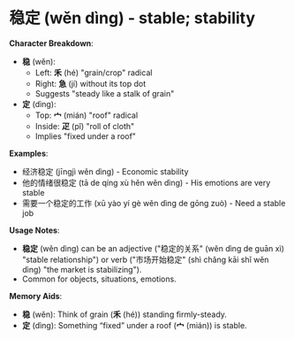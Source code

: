 # **稳定 (wěn dìng) - stable; stability**

**Character Breakdown**:  
- **稳** (wěn):
  - Left: **禾** (hé) "grain/crop" radical
  - Right: **急** (jí) without its top dot
  - Suggests "steady like a stalk of grain"  
- **定** (dìng):
  - Top: **宀** (mián) "roof" radical
  - Inside: **疋** (pǐ) "roll of cloth"
  - Implies "fixed under a roof"

**Examples**:  
- 经济稳定 (jīngjì wěn dìng) - Economic stability  
- 他的情绪很稳定 (tā de qíng xù hěn wěn dìng) - His emotions are very stable  
- 需要一个稳定的工作 (xū yào yí gè wěn dìng de gōng zuò) - Need a stable job

**Usage Notes**:  
- **稳定** (wěn dìng) can be an adjective ("稳定的关系" (wěn dìng de guān xì) "stable relationship") or verb ("市场开始稳定" (shì chǎng kāi shǐ wěn dìng) "the market is stabilizing").  
- Common for objects, situations, emotions.

**Memory Aids**:  
- **稳** (wěn): Think of grain (**禾** (hé)) standing firmly-steady.  
- **定** (dìng): Something “fixed” under a roof (**宀** (mián)) is stable.